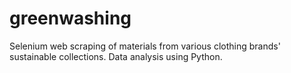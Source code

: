 # greenwashing

Selenium web scraping of materials from various clothing brands' sustainable collections. Data analysis using Python.
